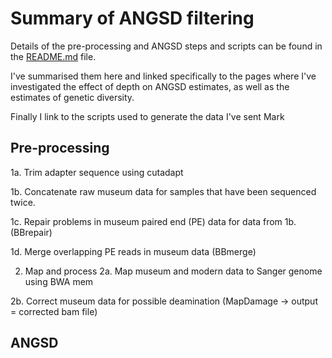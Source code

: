 # Summary of ANGSD filtering

Details of the pre-processing and ANGSD steps and scripts can be found in the [README.md](https://github.com/alexjvr1/Velocity2020/edit/master/README.md) file. 

I've summarised them here and linked specifically to the pages where I've investigated the effect of depth on ANGSD estimates, as well as the estimates of genetic diversity. 

Finally I link to the scripts used to generate the data I've sent Mark

## Pre-processing 

1a. Trim adapter sequence using cutadapt

1b. Concatenate raw museum data for samples that have been sequenced twice.

1c. Repair problems in museum paired end (PE) data for data from 1b. (BBrepair)

1d. Merge overlapping PE reads in museum data (BBmerge)

2. Map and process
2a. Map museum and modern data to Sanger genome using BWA mem

2b. Correct museum data for possible deamination (MapDamage -> output = corrected bam file)


## ANGSD


